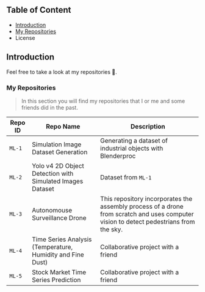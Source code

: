 ## Table of Content  
- [Introduction](#Introduction)  
- [My Repositories](#Repository-Topics)
- License      
<a name="headers"/>

## Introduction
Feel free to take a look at my repositories 👀.

### My Repositories
> In this section you will find my repositories that I or me and some friends did in the past.

| Repo ID | Repo Name | Description |
| --- | --- | --- |
| `ML-1` | Simulation Image Dataset Generation | Generating a dataset of industrial objects with Blenderproc |
| `ML-2` | Yolo v4 2D Object Detection with Simulated Images Dataset | Dataset from `ML-1` |
| `ML-3` | Autonomouse Surveillance Drone | This repository incorporates the assembly process of a drone from scratch and uses computer vision to detect pedestrians from the sky.|
| `ML-4` | Time Series Analysis (Temperature, Humidity and Fine Dust) | Collaborative project with a friend|
| `ML-5` | Stock Market Time Series Prediction | Collaborative project with a friend|
